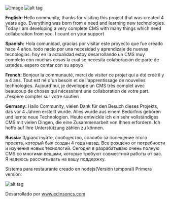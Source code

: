 ![image](https://github.com/edinsoncs/Sistema-Restaurante/assets/4240285/d175a43d-e8db-4aba-9885-6e5b8c02f59a)
![alt tag](https://i.ibb.co/gWYF4nQ/erestaurant-new-1024x517.png)

**English:**
Hello community, thanks for visiting this project that was created 4 years ago. Everything was born from a need and learning new technologies. Today I am developing a very complete CMS with many things which need collaboration from you. I count on your support

**Spanish:**
Hola comunidad, gracias por visitar este proyecto que fue creado hace 4 años. todo nacio por una necesidad y aprendizaje de nuevas tecnologias. hoy en la actualidad estoy desarrollando un CMS muy completo con muchas cosas la cual se necesita colaboración de parte de ustedes. espero contar con su apoyo

**French:**
Bonjour la communauté, merci de visiter ce projet qui a été créé il y a 4 ans. Tout est né d'un besoin et de l'apprentissage de nouvelles technologies. Aujourd'hui, je développe un CMS très complet avec beaucoup de choses qui nécessitent une collaboration de votre part. J'espère compter sur votre soutien

**Germany:**
Hallo Community, vielen Dank für den Besuch dieses Projekts, das vor 4 Jahren erstellt wurde. Alles wurde aus einem Bedürfnis geboren und lernte neue Technologien. Heute entwickle ich ein sehr vollständiges CMS mit vielen Dingen, die eine Zusammenarbeit von Ihnen erfordern. Ich hoffe auf Ihre Unterstützung zählen zu können.

**Russia:**
Здравствуйте, сообщество, спасибо за посещение этого проекта, который был создан 4 года назад. Все рождено от потребности и изучения новых технологий. Сегодня я разрабатываю очень полную CMS со многими вещами, которые требуют совместной работы от вас. Я надеюсь рассчитывать на вашу поддержку.


Sistema para restaurante creado en nodejs(Versión temporal)
Primera versión:

![alt tag](https://i.ibb.co/dWLHbJ6/screencapture-localhost-8080-panel-2020-05-03-14-38-23-1203x1536.png)



Desarrollado por www.edinsoncs.com

